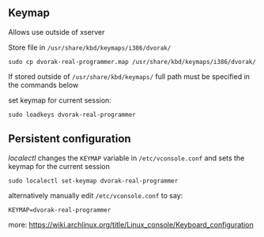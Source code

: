## Keymap
Allows use outside of xserver

Store file in ```/usr/share/kbd/keymaps/i386/dvorak/```
```
sudo cp dvorak-real-programmer.map /usr/share/kbd/keymaps/i386/dvorak/
```
If stored outside of ```/usr/share/kbd/keymaps/``` full path must be specified in the commands below

set keymap for current session:
```
sudo loadkeys dvorak-real-programmer
```

## Persistent configuration
*localectl* changes the ```KEYMAP``` variable in ```/etc/vconsole.conf``` and sets the keymap for the current session
```
sudo localectl set-keymap dvorak-real-programmer
```

alternatively manually edit ```/etc/vconsole.conf``` to say:
```
KEYMAP=dvorak-real-programmer
```

more: https://wiki.archlinux.org/title/Linux_console/Keyboard_configuration
